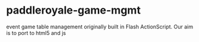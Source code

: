# paddleroyale-game-mgmt
event game table management originally built in Flash ActionScript. Our aim is to port to html5 and js
